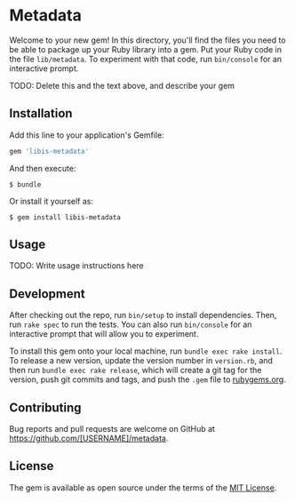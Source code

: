 # Metadata

Welcome to your new gem! In this directory, you'll find the files you need to be able to package up your Ruby library into a gem. Put your Ruby code in the file `lib/metadata`. To experiment with that code, run `bin/console` for an interactive prompt.

TODO: Delete this and the text above, and describe your gem

## Installation

Add this line to your application's Gemfile:

```ruby
gem 'libis-metadata'
```

And then execute:

    $ bundle

Or install it yourself as:

    $ gem install libis-metadata

## Usage

TODO: Write usage instructions here

## Development

After checking out the repo, run `bin/setup` to install dependencies. Then, run `rake spec` to run the tests. You can also run `bin/console` for an interactive prompt that will allow you to experiment.

To install this gem onto your local machine, run `bundle exec rake install`. To release a new version, update the version number in `version.rb`, and then run `bundle exec rake release`, which will create a git tag for the version, push git commits and tags, and push the `.gem` file to [rubygems.org](https://rubygems.org).

## Contributing

Bug reports and pull requests are welcome on GitHub at https://github.com/[USERNAME]/metadata.

## License

The gem is available as open source under the terms of the [MIT License](https://opensource.org/licenses/MIT).
